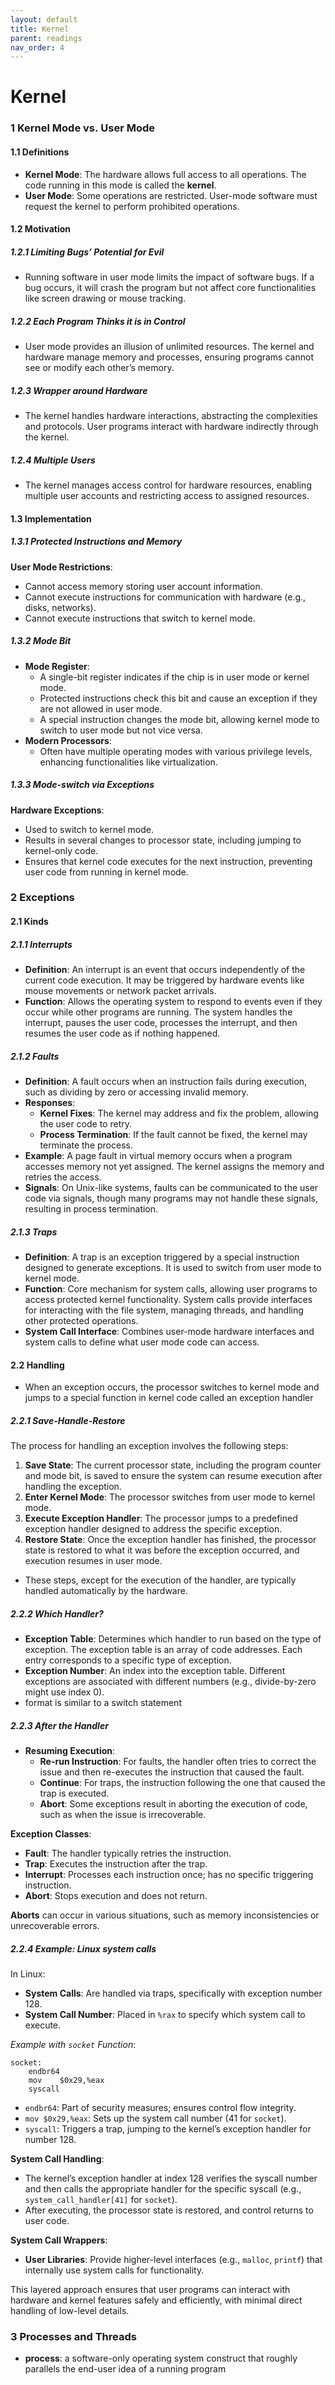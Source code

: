 ```yaml
---
layout: default
title: Kernel
parent: readings
nav_order: 4
---
```

# Kernel
### 1 Kernel Mode vs. User Mode
#### 1.1 Definitions
- **Kernel Mode**: The hardware allows full access to all operations. The code running in this mode is called the **kernel**.
- **User Mode**: Some operations are restricted. User-mode software must request the kernel to perform prohibited operations.
#### 1.2 Motivation
##### 1.2.1 Limiting Bugs’ Potential for Evil
- Running software in user mode limits the impact of software bugs. If a bug occurs, it will crash the program but not affect core functionalities like screen drawing or mouse tracking.
##### 1.2.2 Each Program Thinks it is in Control
- User mode provides an illusion of unlimited resources. The kernel and hardware manage memory and processes, ensuring programs cannot see or modify each other’s memory.
##### 1.2.3 Wrapper around Hardware
- The kernel handles hardware interactions, abstracting the complexities and protocols. User programs interact with hardware indirectly through the kernel.
##### 1.2.4 Multiple Users
- The kernel manages access control for hardware resources, enabling multiple user accounts and restricting access to assigned resources.
#### 1.3 Implementation

##### 1.3.1 Protected Instructions and Memory
**User Mode Restrictions**:
- Cannot access memory storing user account information.
- Cannot execute instructions for communication with hardware (e.g., disks, networks).
- Cannot execute instructions that switch to kernel mode.
##### 1.3.2 Mode Bit
- **Mode Register**:
    - A single-bit register indicates if the chip is in user mode or kernel mode.
    - Protected instructions check this bit and cause an exception if they are not allowed in user mode.
    - A special instruction changes the mode bit, allowing kernel mode to switch to user mode but not vice versa.
- **Modern Processors**:
    - Often have multiple operating modes with various privilege levels, enhancing functionalities like virtualization.
##### 1.3.3 Mode-switch via Exceptions
**Hardware Exceptions**:
- Used to switch to kernel mode.
- Results in several changes to processor state, including jumping to kernel-only code.
- Ensures that kernel code executes for the next instruction, preventing user code from running in kernel mode.
### 2 Exceptions
#### 2.1 Kinds
##### 2.1.1 Interrupts
- **Definition**: An interrupt is an event that occurs independently of the current code execution. It may be triggered by hardware events like mouse movements or network packet arrivals.
- **Function**: Allows the operating system to respond to events even if they occur while other programs are running. The system handles the interrupt, pauses the user code, processes the interrupt, and then resumes the user code as if nothing happened.
##### 2.1.2 Faults
- **Definition**: A fault occurs when an instruction fails during execution, such as dividing by zero or accessing invalid memory.
- **Responses**:
    - **Kernel Fixes**: The kernel may address and fix the problem, allowing the user code to retry.
    - **Process Termination**: If the fault cannot be fixed, the kernel may terminate the process.
- **Example**: A page fault in virtual memory occurs when a program accesses memory not yet assigned. The kernel assigns the memory and retries the access.
- **Signals**: On Unix-like systems, faults can be communicated to the user code via signals, though many programs may not handle these signals, resulting in process termination.
##### 2.1.3 Traps
- **Definition**: A trap is an exception triggered by a special instruction designed to generate exceptions. It is used to switch from user mode to kernel mode.
- **Function**: Core mechanism for system calls, allowing user programs to access protected kernel functionality. System calls provide interfaces for interacting with the file system, managing threads, and handling other protected operations.
- **System Call Interface**: Combines user-mode hardware interfaces and system calls to define what user mode code can access.
#### 2.2 Handling
- When an exception occurs, the processor switches to kernel mode and jumps to a special function in kernel code called an exception handler
##### 2.2.1 Save-Handle-Restore
The process for handling an exception involves the following steps:
1. **Save State**: The current processor state, including the program counter and mode bit, is saved to ensure the system can resume execution after handling the exception.
2. **Enter Kernel Mode**: The processor switches from user mode to kernel mode.
3. **Execute Exception Handler**: The processor jumps to a predefined exception handler designed to address the specific exception.
4. **Restore State**: Once the exception handler has finished, the processor state is restored to what it was before the exception occurred, and execution resumes in user mode.

- These steps, except for the execution of the handler, are typically handled automatically by the hardware.
##### 2.2.2 Which Handler?
- **Exception Table**: Determines which handler to run based on the type of exception. The exception table is an array of code addresses. Each entry corresponds to a specific type of exception.
- **Exception Number**: An index into the exception table. Different exceptions are associated with different numbers (e.g., divide-by-zero might use index 0).
- format is similar to a switch statement
##### 2.2.3 After the Handler
- **Resuming Execution**:
    - **Re-run Instruction**: For faults, the handler often tries to correct the issue and then re-executes the instruction that caused the fault.
    - **Continue**: For traps, the instruction following the one that caused the trap is executed.
    - **Abort**: Some exceptions result in aborting the execution of code, such as when the issue is irrecoverable.

**Exception Classes**:
- **Fault**: The handler typically retries the instruction.
- **Trap**: Executes the instruction after the trap.
- **Interrupt**: Processes each instruction once; has no specific triggering instruction.
- **Abort**: Stops execution and does not return.

**Aborts** can occur in various situations, such as memory inconsistencies or unrecoverable errors.
##### 2.2.4 Example: Linux system calls
In Linux:
- **System Calls**: Are handled via traps, specifically with exception number 128.
- **System Call Number**: Placed in `%rax` to specify which system call to execute.

*Example with `socket` Function*:
```
socket:
    endbr64 
    mov    $0x29,%eax
    syscall 
```
- `endbr64`: Part of security measures; ensures control flow integrity.
- `mov $0x29,%eax`: Sets up the system call number (41 for `socket`).
- `syscall`: Triggers a trap, jumping to the kernel’s exception handler for number 128.

**System Call Handling**:
- The kernel’s exception handler at index 128 verifies the syscall number and then calls the appropriate handler for the specific syscall (e.g., `system_call_handler[41]` for `socket`).
- After executing, the processor state is restored, and control returns to user code.

**System Call Wrappers**:
- **User Libraries**: Provide higher-level interfaces (e.g., `malloc`, `printf`) that internally use system calls for functionality.

This layered approach ensures that user programs can interact with hardware and kernel features safely and efficiently, with minimal direct handling of low-level details.
### 3 Processes and Threads
- **process**: a software-only operating system construct that roughly parallels the end-user idea of a running program
